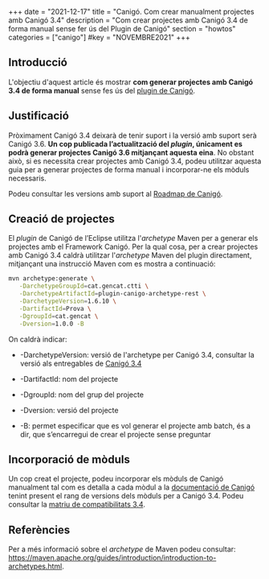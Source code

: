 +++
date        = "2021-12-17"
title       = "Canigó. Com crear manualment projectes amb Canigó 3.4"
description = "Com crear projectes amb Canigó 3.4 de forma manual sense fer ús del Plugin de Canigó"
section     = "howtos"
categories  = ["canigo"]
#key         = "NOVEMBRE2021"
+++

## Introducció

L'objectiu d'aquest article és mostrar **com generar projectes amb Canigó 3.4 de forma manual** sense fes ús del
[plugin de Canigó](/canigo-download-related/plugin-canigo/).

## Justificació

Pròximament Canigó 3.4 deixarà de tenir suport i la versió amb suport serà Canigó 3.6. **Un cop publicada
l’actualització del *plugin*, únicament es podrà generar projectes Canigó 3.6 mitjançant aquesta eina**.
No obstant això, si es necessita crear projectes amb Canigó 3.4, podeu utilitzar aquesta guia per a generar
projectes de forma manual i incorporar-ne els mòduls necessaris.

Podeu consultar les versions amb suport al [Roadmap de Canigó](/canigo/roadmap/).

## Creació de projectes

El *plugin* de Canigó de l’Eclipse utilitza l'*archetype* Maven per a generar els projectes amb el Framework
Canigó. Per la qual cosa, per a crear projectes amb Canigó 3.4 caldrà utilitzar l'*archetype* Maven del
plugin directament, mitjançant una instrucció Maven com es mostra a continuació:

```bash
mvn archetype:generate \
   -DarchetypeGroupId=cat.gencat.ctti \
   -DarchetypeArtifactId=plugin-canigo-archetype-rest \
   -DarchetypeVersion=1.6.10 \
   -DartifactId=Prova \
   -DgroupId=cat.gencat \
   -Dversion=1.0.0 -B
```

On caldrà indicar:

- -DarchetypeVersion: versió de l'archetype per Canigó 3.4, consultar la versió als entregables de [Canigó 3.4](/canigo/download/canigo-34/)

- -DartifactId: nom del projecte

- -DgroupId: nom del grup del projecte

- -Dversion: versió del projecte

- -B: permet especificar que es vol generar el projecte amb batch, és a dir, que s’encarregui de crear el projecte
sense preguntar

## Incorporació de mòduls

Un cop creat el projecte, podeu incorporar els mòduls de Canigó manualment tal com es detalla a
cada mòdul a la [documentació de Canigó](/plataformes/canigo/documentacio-per-versions/3.4LTS/3.4.9/) tenint present
el rang de versions dels mòduls per a Canigó 3.4. Podeu consultar la
[matriu de compatibilitats 3.4](/canigo-download-related/matrius-compatibilitats/canigo-34/).

## Referències

Per a més informació sobre el *archetype* de Maven podeu consultar:
https://maven.apache.org/guides/introduction/introduction-to-archetypes.html.

